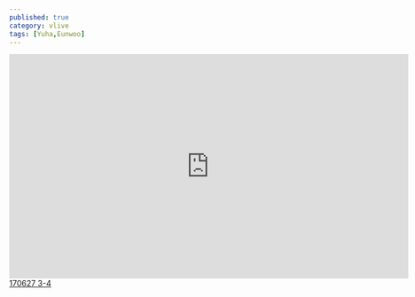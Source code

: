 ```yaml
---
published: true
category: vlive
tags: [Yuha,Eunwoo]
---
```

<iframe src="http://www.vlive.tv/embed/16891" frameborder="no" scrolling="no" marginwidth="0" marginheight="0" WIDTH="720" HEIGHT="405" allowfullscreen></iframe><br /><a href="" target="_blank">170627  3-4</a>